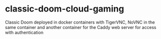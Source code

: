 # classic-doom-cloud-gaming
Classic Doom deployed in docker containers with TigerVNC, NoVNC in the same container and another container for the Caddy web server for access with authentication
